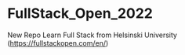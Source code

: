 # FullStack_Open_2022
New Repo Learn Full Stack from Helsinski University (https://fullstackopen.com/en/)
